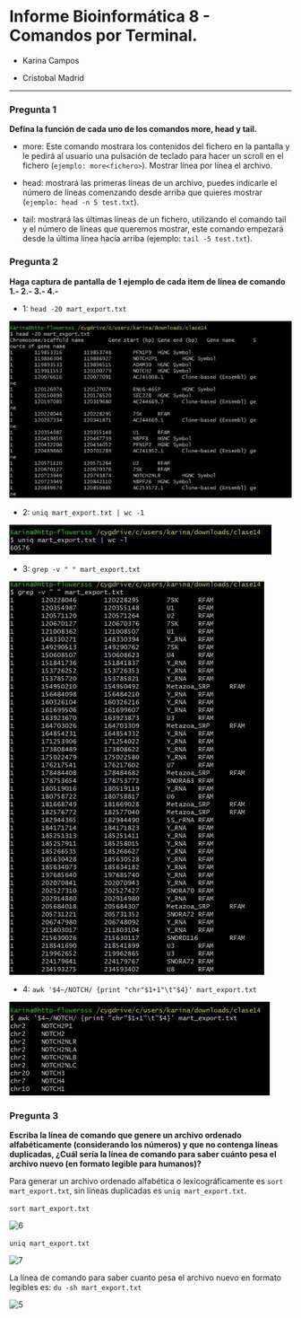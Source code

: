  Informe Bioinformática 8 - Comandos por Terminal.
====

* Karina Campos

* Cristobal Madrid


----

### Pregunta 1

**Defina la función de cada uno de los comandos more, head y tail.**


* more: Este comando mostrara los contenidos del fichero en la pantalla y le pedirá al usuario una pulsación de teclado para hacer un scroll en el fichero (`ejemplo: more<fichero>`). Mostrar línea por línea el archivo.


* head: mostrará las primeras líneas de un archivo, puedes indicarle el número de líneas comenzando desde arriba que quieres mostrar (`ejemplo: head -n 5 test.txt`).


* tail: mostrará las últimas líneas de un fichero, utilizando el comando tail y el número de líneas que queremos mostrar, este comando empezará desde la última línea hacía arriba (ejemplo: `tail -5 test.txt`).


### Pregunta 2

**Haga captura de pantalla de 1 ejemplo de cada item de línea de comando 1.- 2.- 3.- 4.-**

* 1: `head -20 mart_export.txt`

![1](https://raw.githubusercontent.com/CoderProgramerPro/bioinformatica/master/1.jpg)

* 2: `uniq mart_export.txt | wc -1`


![2](https://raw.githubusercontent.com/CoderProgramerPro/bioinformatica/master/2.jpg)

* 3: `grep -v " " mart_export.txt`

![3](https://raw.githubusercontent.com/CoderProgramerPro/bioinformatica/master/3.jpg)

* 4: `awk '$4~/NOTCH/ {print "chr"$1+1"\t"$4}' mart_export.txt`

![4](https://raw.githubusercontent.com/CoderProgramerPro/bioinformatica/master/4.jpg)



### Pregunta 3

**Escriba la línea de comando que genere un archivo ordenado alfabéticamente (considerando los números) y que no contenga líneas duplicadas, ¿Cuál sería la línea de comando para saber cuánto pesa el archivo nuevo (en formato legible para humanos)?**

Para generar un archivo ordenado alfabética o lexicográficamente es `sort mart_export.txt`, sin líneas duplicadas es `uniq mart_export.txt`.

`sort mart_export.txt`

![6](https://raw.githubusercontent.com/CoderProgramerPro/bioinformatica/master/6.png)

`uniq mart_export.txt`

![7](https://raw.githubusercontent.com/CoderProgramerPro/bioinformatica/master/7.png)


La línea de comando para saber cuanto pesa el archivo nuevo en formato legibles es: `du -sh mart_export.txt`

![5](https://raw.githubusercontent.com/CoderProgramerPro/bioinformatica/master/5.png)

